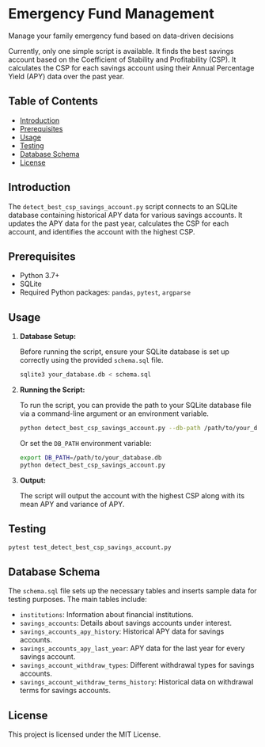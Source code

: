 # Emergency Fund Management

Manage your family emergency fund based on data-driven decisions

Currently, only one simple script is available. It finds the best savings account based on the Coefficient of Stability and Profitability (CSP). It calculates the CSP for each savings account using their Annual Percentage Yield (APY) data over the past year.

## Table of Contents

- [Introduction](#introduction)
- [Prerequisites](#prerequisites)
- [Usage](#usage)
- [Testing](#testing)
- [Database Schema](#database-schema)
- [License](#license)

## Introduction

The `detect_best_csp_savings_account.py` script connects to an SQLite database containing historical APY data for various savings accounts. It updates the APY data for the past year, calculates the CSP for each account, and identifies the account with the highest CSP.

## Prerequisites

- Python 3.7+
- SQLite
- Required Python packages: `pandas`, `pytest`, `argparse`

## Usage

1. **Database Setup:**

   Before running the script, ensure your SQLite database is set up correctly using the provided `schema.sql` file.

   ```bash
   sqlite3 your_database.db < schema.sql
   ```

2. **Running the Script:**

   To run the script, you can provide the path to your SQLite database file via a command-line argument or an environment variable.

   ```bash
   python detect_best_csp_savings_account.py --db-path /path/to/your_database.db
   ```

   Or set the `DB_PATH` environment variable:

   ```bash
   export DB_PATH=/path/to/your_database.db
   python detect_best_csp_savings_account.py
   ```

3. **Output:**

   The script will output the account with the highest CSP along with its mean APY and variance of APY.

## Testing

```bash
pytest test_detect_best_csp_savings_account.py
```

## Database Schema

The `schema.sql` file sets up the necessary tables and inserts sample data for testing purposes. The main tables include:

- `institutions`: Information about financial institutions.
- `savings_accounts`: Details about savings accounts under interest.
- `savings_accounts_apy_history`: Historical APY data for savings accounts.
- `savings_accounts_apy_last_year`: APY data for the last year for every savings account.
- `savings_account_withdraw_types`: Different withdrawal types for savings accounts.
- `savings_account_withdraw_terms_history`: Historical data on withdrawal terms for savings accounts.

## License

This project is licensed under the MIT License.
